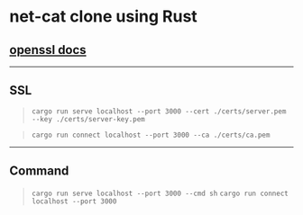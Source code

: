# net-cat clone using Rust

## [openssl docs](https://man.openbsd.org/openssl.1)

---

## SSL

> `cargo run serve localhost --port 3000 --cert ./certs/server.pem --key ./certs/server-key.pem`

> `cargo run connect localhost --port 3000 --ca ./certs/ca.pem`

---

## Command

> `cargo run serve localhost --port 3000 --cmd sh`
> `cargo run connect localhost --port 3000`